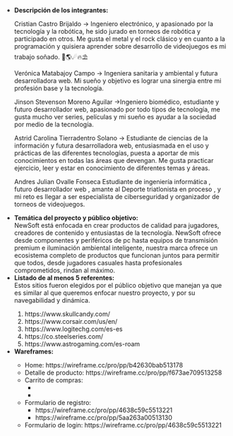 <ul type = "disc">
<li><strong>Descripción de los integrantes:</strong></li>

Cristian Castro Brijaldo -> Ingeniero electrónico, y apasionado por la tecnología y la robótica, he sido jurado en torneos de robótica y participado en otros. Me gusta el metal y el rock clásico y en cuanto a la programación y quisiera aprender sobre desarrollo de videojuegos es mi trabajo soñado. 🦾🌎☄🔥⛱

Verónica Matabajoy Campo -> Ingeniera sanitaria y ambiental y futura desarrolladora web. Mi sueño y objetivo es lograr una sinergia entre mi profesión base y la tecnología.

Jinson Stevenson Moreno Aguilar ->Ingeniero biomédico, estudiante y  futuro desarrollador web, apasionado por todo tipos de tecnología, me gusta mucho ver series, películas y mi sueño es ayudar a la sociedad por medio de la tecnología.

Astrid Carolina Tierradentro Solano → Estudiante de ciencias de la información y futura desarrolladora web, entusiasmada en el uso y prácticas de las diferentes tecnologías, puesta a aportar de mis conocimientos en todas las áreas que devengan. Me gusta practicar ejercicio, leer y estar en conocimiento de diferentes temas y áreas.

Andres Julian Ovalle Fonseca 
Estudiante de ingeniería informática , futuro desarrollador web , amante al Deporte triatlonista en proceso , y mi reto es llegar a ser especialista de ciberseguridad y organizador de torneos de videojuegos. 

<li><strong>Temática del proyecto y público objetivo:</strong></li>
NewSoft está enfocada en crear productos de calidad para jugadores, creadores de contenido y entusiastas de la tecnología. NewSoft ofrece desde componentes y periféricos de pc hasta equipos de transmisión premium e iluminación ambiental inteligente, nuestra marca ofrece un ecosistema completo de productos que funcionan juntos para permitir que todos, desde jugadores casuales hasta profesionales comprometidos, rindan al máximo.

<li><strong>Listado de al menos 5 referentes: </strong></li>
Estos sitios fueron elegidos por el público objetivo que manejan ya que es similar al que queremos enfocar nuestro proyecto, y por su navegabilidad y dinámica.
<ol type = "1">
<li>https://www.skullcandy.com/</li>
<li>https://www.corsair.com/us/en/</li>
<li>https://www.logitechg.com/es-es</li>
<li>https://co.steelseries.com/</li>
<li>https://www.astrogaming.com/es-roam</li>
</ol>
<li><strong>Wareframes:</strong></li>
<ul>
    <li>Home: https://wireframe.cc/pro/pp/b42630bab513178</li>
    <li>Detalle de producto: https://wireframe.cc/pro/pp/f673ae709513258</li>
    <li>Carrito de compras: 
        <ul>
            <li></li>
            <li></li>
        </ul>
    </li>
    <li>Formulario de registro: 
        <ul>
            <li>https://wireframe.cc/pro/pp/4638c59c5513221</li>
            <li>https://wireframe.cc/pro/pp/5aa263a00513130</li>
        </ul>
    </li>
    <li>Formulario de login: https://wireframe.cc/pro/pp/4638c59c5513221
</ul>
</ul>
